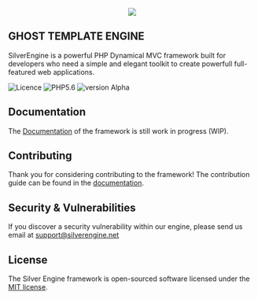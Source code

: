 

<p align="center"><img src="https://thumb.ibb.co/fDOcRG/goodone.jpg"></p>


## GHOST TEMPLATE ENGINE

SilverEngine is a powerful PHP Dynamical MVC framework built for developers who need a simple and elegant toolkit to create powerfull full-featured web applications.

![Licence](https://img.shields.io/badge/Licence-MIT-green.svg)
![PHP5.6](https://img.shields.io/badge/php-5.6-blue.svg)
![version Alpha](https://img.shields.io/badge/Alpha-V1.0.0-yellow.svg)



## Documentation

The [Documentation](https://silverengine.net/docs) of the framework is still work in progress (WIP).


## Contributing

Thank you for considering contributing to the framework! The contribution guide can be found in the [documentation](https://silverengine.net/docs/contributions).

## Security & Vulnerabilities

If you discover a security vulnerability within our engine, please send us email at support@silverengine.net

## License

The Silver Engine framework is open-sourced software licensed under the [MIT license](http://opensource.org/licenses/MIT).
